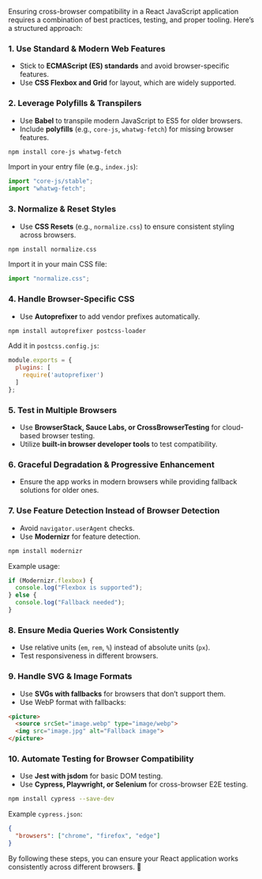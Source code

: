 Ensuring cross-browser compatibility in a React JavaScript application requires a combination of best practices, testing, and proper tooling. Here’s a structured approach:

### 1. **Use Standard & Modern Web Features**
   - Stick to **ECMAScript (ES) standards** and avoid browser-specific features.
   - Use **CSS Flexbox and Grid** for layout, which are widely supported.

### 2. **Leverage Polyfills & Transpilers**
   - Use **Babel** to transpile modern JavaScript to ES5 for older browsers.
   - Include **polyfills** (e.g., `core-js`, `whatwg-fetch`) for missing browser features.

   ```sh
   npm install core-js whatwg-fetch
   ```

   Import in your entry file (e.g., `index.js`):
   ```js
   import "core-js/stable";
   import "whatwg-fetch";
   ```

### 3. **Normalize & Reset Styles**
   - Use **CSS Resets** (e.g., `normalize.css`) to ensure consistent styling across browsers.

   ```sh
   npm install normalize.css
   ```

   Import it in your main CSS file:
   ```js
   import "normalize.css";
   ```

### 4. **Handle Browser-Specific CSS**
   - Use **Autoprefixer** to add vendor prefixes automatically.

   ```sh
   npm install autoprefixer postcss-loader
   ```

   Add it in `postcss.config.js`:
   ```js
   module.exports = {
     plugins: [
       require('autoprefixer')
     ]
   };
   ```

### 5. **Test in Multiple Browsers**
   - Use **BrowserStack, Sauce Labs, or CrossBrowserTesting** for cloud-based browser testing.
   - Utilize **built-in browser developer tools** to test compatibility.

### 6. **Graceful Degradation & Progressive Enhancement**
   - Ensure the app works in modern browsers while providing fallback solutions for older ones.

### 7. **Use Feature Detection Instead of Browser Detection**
   - Avoid `navigator.userAgent` checks.
   - Use **Modernizr** for feature detection.

   ```sh
   npm install modernizr
   ```

   Example usage:
   ```js
   if (Modernizr.flexbox) {
     console.log("Flexbox is supported");
   } else {
     console.log("Fallback needed");
   }
   ```

### 8. **Ensure Media Queries Work Consistently**
   - Use relative units (`em`, `rem`, `%`) instead of absolute units (`px`).
   - Test responsiveness in different browsers.

### 9. **Handle SVG & Image Formats**
   - Use **SVGs with fallbacks** for browsers that don’t support them.
   - Use WebP format with fallbacks:

   ```html
   <picture>
     <source srcSet="image.webp" type="image/webp">
     <img src="image.jpg" alt="Fallback image">
   </picture>
   ```

### 10. **Automate Testing for Browser Compatibility**
   - Use **Jest with jsdom** for basic DOM testing.
   - Use **Cypress, Playwright, or Selenium** for cross-browser E2E testing.

   ```sh
   npm install cypress --save-dev
   ```

   Example `cypress.json`:
   ```json
   {
     "browsers": ["chrome", "firefox", "edge"]
   }
   ```

By following these steps, you can ensure your React application works consistently across different browsers. 🚀